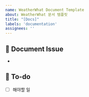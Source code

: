 ```yaml
---
name: WeatherWhat Document Template
about: WeatherWhat 문서 템플릿
title: "[Docs]"
labels: 'documentation'
assignees: ''
---
```


## 📌 Document Issue
<!-- 문서에 대한 내용을 설명해주세요. -->
- 

## 📝 To-do
<!-- 해야 할 일들을 적어주세요. -->
- [ ] 해야할 일
